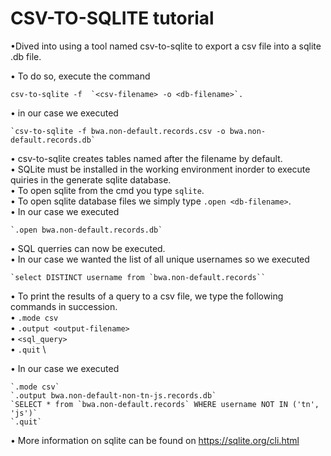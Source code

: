 # CSV-TO-SQLITE tutorial


•Dived into using a tool named csv-to-sqlite to export a csv file into a  sqlite .db file.

• To do so, execute the command
    
    csv-to-sqlite -f  `<csv-filename> -o <db-filename>`. 

• in our case we executed 

    `csv-to-sqlite -f bwa.non-default.records.csv -o bwa.non-default.records.db` 

•  csv-to-sqlite creates tables named after the filename by default. \
• SQLite must be installed in the working environment inorder to execute quiries in the generate sqlite database.\
• To open sqlite from the cmd you type `sqlite`.\
• To open sqlite database files we simply type `.open <db-filename>`. \
• In our case we executed 

    `.open bwa.non-default.records.db`

• SQL querries can now be executed.\
• In our case we wanted the list of all unique usernames so we executed

    `select DISTINCT username from `bwa.non-default.records``

•	To print the results of a query to a csv file, we type the following commands in succession. \
    • `.mode csv` \
    • `.output <output-filename>` \
    •  `<sql_query>`\
    • `.quit` \

• In our case we executed 

    `.mode csv` 
    `.output bwa.non-default-non-tn-js.records.db` 
    `SELECT * from `bwa.non-default.records` WHERE username NOT IN ('tn', 'js')`
    `.quit`   
• More information on sqlite can be found on https://sqlite.org/cli.html

